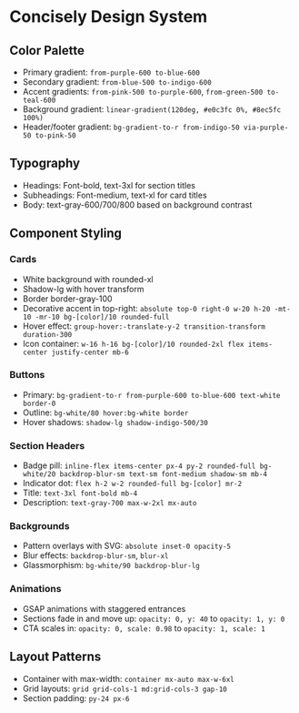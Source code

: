 # Concisely Design System

## Color Palette
- Primary gradient: `from-purple-600 to-blue-600`
- Secondary gradient: `from-blue-500 to-indigo-600`
- Accent gradients: `from-pink-500 to-purple-600`, `from-green-500 to-teal-600`
- Background gradient: `linear-gradient(120deg, #e0c3fc 0%, #8ec5fc 100%)`
- Header/footer gradient: `bg-gradient-to-r from-indigo-50 via-purple-50 to-pink-50`

## Typography
- Headings: Font-bold, text-3xl for section titles
- Subheadings: Font-medium, text-xl for card titles
- Body: text-gray-600/700/800 based on background contrast

## Component Styling
### Cards
- White background with rounded-xl
- Shadow-lg with hover transform
- Border border-gray-100
- Decorative accent in top-right: `absolute top-0 right-0 w-20 h-20 -mt-10 -mr-10 bg-[color]/10 rounded-full`
- Hover effect: `group-hover:-translate-y-2 transition-transform duration-300`
- Icon container: `w-16 h-16 bg-[color]/10 rounded-2xl flex items-center justify-center mb-6`

### Buttons
- Primary: `bg-gradient-to-r from-purple-600 to-blue-600 text-white border-0`
- Outline: `bg-white/80 hover:bg-white border`
- Hover shadows: `shadow-lg shadow-indigo-500/30`

### Section Headers
- Badge pill: `inline-flex items-center px-4 py-2 rounded-full bg-white/20 backdrop-blur-sm text-sm font-medium shadow-sm mb-4`
- Indicator dot: `flex h-2 w-2 rounded-full bg-[color] mr-2`
- Title: `text-3xl font-bold mb-4`
- Description: `text-gray-700 max-w-2xl mx-auto`

### Backgrounds
- Pattern overlays with SVG: `absolute inset-0 opacity-5`
- Blur effects: `backdrop-blur-sm`, `blur-xl`
- Glassmorphism: `bg-white/90 backdrop-blur-lg`

### Animations
- GSAP animations with staggered entrances
- Sections fade in and move up: `opacity: 0, y: 40` to `opacity: 1, y: 0`
- CTA scales in: `opacity: 0, scale: 0.98` to `opacity: 1, scale: 1`

## Layout Patterns
- Container with max-width: `container mx-auto max-w-6xl`
- Grid layouts: `grid grid-cols-1 md:grid-cols-3 gap-10`
- Section padding: `py-24 px-6`
